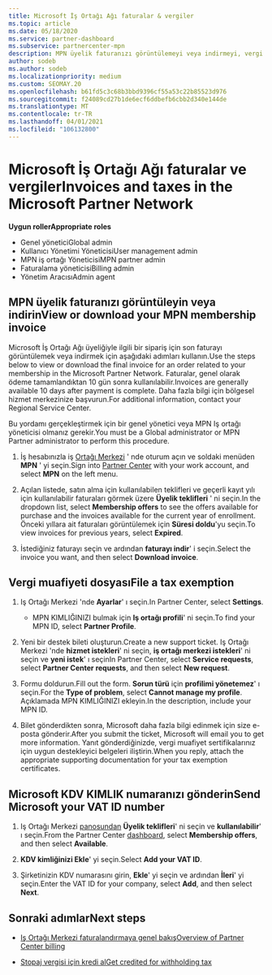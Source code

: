 ```yaml
---
title: Microsoft İş Ortağı Ağı faturalar & vergiler
ms.topic: article
ms.date: 05/18/2020
ms.service: partner-dashboard
ms.subservice: partnercenter-mpn
description: MPN üyelik faturanızı görüntülemeyi veya indirmeyi, vergi muafiyeti için nasıl dosya gönderileceğini ve Microsoft 'un KDV KIMLIK numaranızı nasıl göndereceğinizi öğrenin.
author: sodeb
ms.author: sodeb
ms.localizationpriority: medium
ms.custom: SEOMAY.20
ms.openlocfilehash: b61fd5c3c68b3bbd9396cf55a53c22b85523d976
ms.sourcegitcommit: f24089cd27b1de6ecf6ddbefb6cbb2d340e144de
ms.translationtype: MT
ms.contentlocale: tr-TR
ms.lasthandoff: 04/01/2021
ms.locfileid: "106132800"
---
```

# <a name="invoices-and-taxes-in-the-microsoft-partner-network"></a><span data-ttu-id="e490f-103">Microsoft İş Ortağı Ağı faturalar ve vergiler</span><span class="sxs-lookup"><span data-stu-id="e490f-103">Invoices and taxes in the Microsoft Partner Network</span></span>

<span data-ttu-id="e490f-104">**Uygun roller**</span><span class="sxs-lookup"><span data-stu-id="e490f-104">**Appropriate roles**</span></span>

- <span data-ttu-id="e490f-105">Genel yönetici</span><span class="sxs-lookup"><span data-stu-id="e490f-105">Global admin</span></span>
- <span data-ttu-id="e490f-106">Kullanıcı Yönetimi Yöneticisi</span><span class="sxs-lookup"><span data-stu-id="e490f-106">User management admin</span></span>
- <span data-ttu-id="e490f-107">MPN iş ortağı Yöneticisi</span><span class="sxs-lookup"><span data-stu-id="e490f-107">MPN partner admin</span></span>
- <span data-ttu-id="e490f-108">Faturalama yöneticisi</span><span class="sxs-lookup"><span data-stu-id="e490f-108">Billing admin</span></span>
- <span data-ttu-id="e490f-109">Yönetim Aracısı</span><span class="sxs-lookup"><span data-stu-id="e490f-109">Admin agent</span></span>

## <a name="view-or-download-your-mpn-membership-invoice"></a><span data-ttu-id="e490f-110">MPN üyelik faturanızı görüntüleyin veya indirin</span><span class="sxs-lookup"><span data-stu-id="e490f-110">View or download your MPN membership invoice</span></span>

<span data-ttu-id="e490f-111">Microsoft İş Ortağı Ağı üyeliğiyle ilgili bir sipariş için son faturayı görüntülemek veya indirmek için aşağıdaki adımları kullanın.</span><span class="sxs-lookup"><span data-stu-id="e490f-111">Use the steps below to view or download the final invoice for an order related to your membership in the Microsoft Partner Network.</span></span> <span data-ttu-id="e490f-112">Faturalar, genel olarak ödeme tamamlandıktan 10 gün sonra kullanılabilir.</span><span class="sxs-lookup"><span data-stu-id="e490f-112">Invoices are generally available 10 days after payment is complete.</span></span> <span data-ttu-id="e490f-113">Daha fazla bilgi için bölgesel hizmet merkezinize başvurun.</span><span class="sxs-lookup"><span data-stu-id="e490f-113">For additional information, contact your Regional Service Center.</span></span>  

<span data-ttu-id="e490f-114">Bu yordamı gerçekleştirmek için bir genel yönetici veya MPN Iş ortağı yöneticisi olmanız gerekir.</span><span class="sxs-lookup"><span data-stu-id="e490f-114">You must be a Global administrator or MPN Partner administrator to perform this procedure.</span></span> 

1.  <span data-ttu-id="e490f-115">İş hesabınızla iş [Ortağı Merkezi](https://partner.microsoft.com/dashboard/home) ' nde oturum açın ve soldaki menüden **MPN** ' yi seçin.</span><span class="sxs-lookup"><span data-stu-id="e490f-115">Sign into [Partner Center](https://partner.microsoft.com/dashboard/home) with your work account, and select **MPN** on the left menu.</span></span>

4.  <span data-ttu-id="e490f-116">Açılan listede, satın alma için kullanılabilen teklifleri ve geçerli kayıt yılı için kullanılabilir faturaları görmek üzere **Üyelik teklifleri** ' ni seçin.</span><span class="sxs-lookup"><span data-stu-id="e490f-116">In the dropdown list, select **Membership offers** to see the offers available for purchase and the invoices available for the current year of enrollment.</span></span> <span data-ttu-id="e490f-117">Önceki yıllara ait faturaları görüntülemek için **Süresi doldu**'yu seçin.</span><span class="sxs-lookup"><span data-stu-id="e490f-117">To view invoices for previous years, select **Expired**.</span></span>

6.  <span data-ttu-id="e490f-118">İstediğiniz faturayı seçin ve ardından **faturayı indir**' i seçin.</span><span class="sxs-lookup"><span data-stu-id="e490f-118">Select the invoice you want, and then select **Download invoice**.</span></span> 

## <a name="file-a-tax-exemption"></a><span data-ttu-id="e490f-119">Vergi muafiyeti dosyası</span><span class="sxs-lookup"><span data-stu-id="e490f-119">File a tax exemption</span></span>

1.  <span data-ttu-id="e490f-120">Iş Ortağı Merkezi 'nde **Ayarlar**' ı seçin.</span><span class="sxs-lookup"><span data-stu-id="e490f-120">In Partner Center, select **Settings**.</span></span>
    - <span data-ttu-id="e490f-121">MPN KIMLIĞINIZI bulmak için **Iş ortağı profili**' ni seçin.</span><span class="sxs-lookup"><span data-stu-id="e490f-121">To find your MPN ID, select **Partner Profile**.</span></span>

2.  <span data-ttu-id="e490f-122">Yeni bir destek bileti oluşturun.</span><span class="sxs-lookup"><span data-stu-id="e490f-122">Create a new support ticket.</span></span> <span data-ttu-id="e490f-123">Iş Ortağı Merkezi 'nde **hizmet istekleri**' ni seçin, **iş ortağı merkezi istekleri**' ni seçin ve **yeni istek**' ı seçin</span><span class="sxs-lookup"><span data-stu-id="e490f-123">In Partner Center, select **Service requests**, select **Partner Center requests**, and then select **New request**.</span></span>

3.  <span data-ttu-id="e490f-124">Formu doldurun.</span><span class="sxs-lookup"><span data-stu-id="e490f-124">Fill out the form.</span></span> <span data-ttu-id="e490f-125">**Sorun türü** için **profilimi yönetemez**' ı seçin.</span><span class="sxs-lookup"><span data-stu-id="e490f-125">For the **Type of problem**, select **Cannot manage my profile**.</span></span> <span data-ttu-id="e490f-126">Açıklamada MPN KIMLIĞINIZI ekleyin.</span><span class="sxs-lookup"><span data-stu-id="e490f-126">In the description, include your MPN ID.</span></span>

4.  <span data-ttu-id="e490f-127">Bilet gönderdikten sonra, Microsoft daha fazla bilgi edinmek için size e-posta gönderir.</span><span class="sxs-lookup"><span data-stu-id="e490f-127">After you submit the ticket, Microsoft will email you to get more information.</span></span> <span data-ttu-id="e490f-128">Yanıt gönderdiğinizde, vergi muafiyet sertifikalarınız için uygun destekleyici belgeleri iliştirin.</span><span class="sxs-lookup"><span data-stu-id="e490f-128">When you reply, attach the appropriate supporting documentation for your tax exemption certificates.</span></span>

## <a name="send-microsoft-your-vat-id-number"></a><span data-ttu-id="e490f-129">Microsoft KDV KIMLIK numaranızı gönderin</span><span class="sxs-lookup"><span data-stu-id="e490f-129">Send Microsoft your VAT ID number</span></span>

1.  <span data-ttu-id="e490f-130">Iş Ortağı Merkezi [panosundan](https://partner.microsoft.com/dashboard/home) **Üyelik teklifleri**' ni seçin ve **kullanılabilir**' ı seçin.</span><span class="sxs-lookup"><span data-stu-id="e490f-130">From the Partner Center [dashboard](https://partner.microsoft.com/dashboard/home), select **Membership offers**, and then select **Available**.</span></span> 

2.  <span data-ttu-id="e490f-131">**KDV kimliğinizi Ekle**' yi seçin.</span><span class="sxs-lookup"><span data-stu-id="e490f-131">Select **Add your VAT ID**.</span></span> 

3.  <span data-ttu-id="e490f-132">Şirketinizin KDV numarasını girin, **Ekle**' yi seçin ve ardından **İleri**' yi seçin.</span><span class="sxs-lookup"><span data-stu-id="e490f-132">Enter the VAT ID for your company, select **Add**, and then select **Next**.</span></span> 

## <a name="next-steps"></a><span data-ttu-id="e490f-133">Sonraki adımlar</span><span class="sxs-lookup"><span data-stu-id="e490f-133">Next steps</span></span>

- [<span data-ttu-id="e490f-134">Iş Ortağı Merkezi faturalandırmaya genel bakış</span><span class="sxs-lookup"><span data-stu-id="e490f-134">Overview of Partner Center billing</span></span>](billing-basics.md)

- [<span data-ttu-id="e490f-135">Stopaj vergisi için kredi al</span><span class="sxs-lookup"><span data-stu-id="e490f-135">Get credited for withholding tax</span></span>](withholding-tax-credit-form.md)